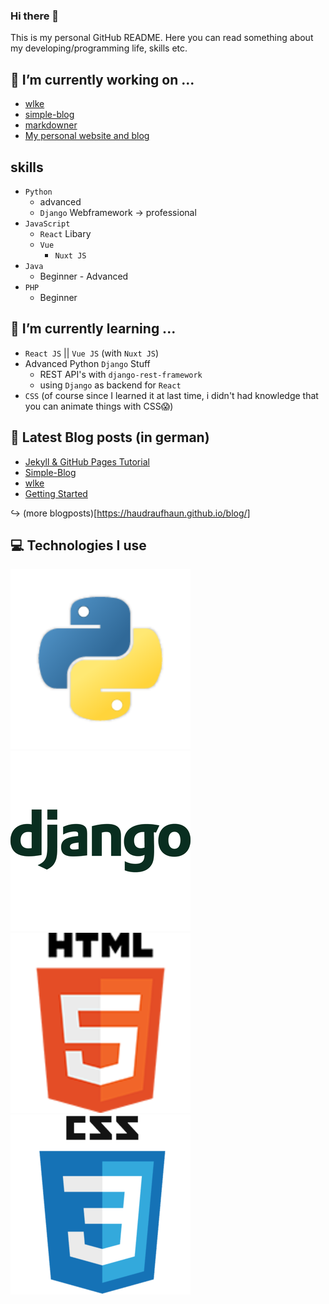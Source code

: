 ### Hi there 👋

This is my personal GitHub README. Here you can read something about my developing/programming life, skills etc.

<!--
**HAUDRAUFHAUN/HAUDRAUFHAUN** is a ✨ _special_ ✨ repository because its `README.md` (this file) appears on your GitHub profile.

Here are some ideas to get you started:

- 🔭 I’m currently working on ...
- 🌱 I’m currently learning ...
- 👯 I’m looking to collaborate on ...
- 🤔 I’m looking for help with ...
- 💬 Ask me about ...
- 📫 How to reach me: ...
- 😄 Pronouns: ...
- ⚡ Fun fact: ...
-->

## 🔭 I’m currently working on ...

- <a href="https://github.com/HAUDRAUFHAUN/wlke">wlke</a>
- <a href="https://haudraufhaun.github.io/2020/07/23/simple-blog.html">simple-blog</a>
- <a href="https://github.com/HAUDRAUFHAUN/markdowner">markdowner</a>
- <a href="https://haudraufhaun.github.io">My personal website and blog</a>

## skills

- `Python`
  - advanced
  - `Django` Webframework -> professional
- `JavaScript`
  - `React` Libary
  - `Vue`
    - `Nuxt JS`
- `Java`
  - Beginner - Advanced
- `PHP`
  - Beginner

## 🌱 I’m currently learning ...

- `React JS` || `Vue JS` (with `Nuxt JS`)
- Advanced Python `Django` Stuff
  - REST API's with `django-rest-framework`
  - using `Django` as backend for `React`
- `CSS` (of course since I learned it at last time, i didn't had knowledge that you can animate things with CSS😱)

## 📕 Latest Blog posts (in german)

<!-- BLOG-POST-LIST:START -->
- [Jekyll &amp; GitHub Pages Tutorial](https://haudraufhaun.github.io/2020/08/02/githubpages-tutorial.html)
- [Simple-Blog](https://haudraufhaun.github.io/2020/07/23/simple-blog.html)
- [wlke](https://haudraufhaun.github.io/2020/07/18/wlke.html)
- [Getting Started](https://haudraufhaun.github.io/2020/07/17/start.html)
<!-- BLOG-POST-LIST:END -->
↪ (more blogposts)[https://haudraufhaun.github.io/blog/]

## 💻 Technologies I use
![](https://raw.githubusercontent.com/github/explore/80688e429a7d4ef2fca1e82350fe8e3517d3494d/topics/python/python.png) ![](https://raw.githubusercontent.com/github/explore/80688e429a7d4ef2fca1e82350fe8e3517d3494d/topics/django/django.png) ![](https://raw.githubusercontent.com/github/explore/80688e429a7d4ef2fca1e82350fe8e3517d3494d/topics/html/html.png) ![](https://raw.githubusercontent.com/github/explore/80688e429a7d4ef2fca1e82350fe8e3517d3494d/topics/css/css.png)